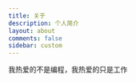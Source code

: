 ```yaml
---
title: 关于
description: 个人简介
layout: about
comments: false
sidebar: custom
---
```

 我热爱的不是编程，我热爱的只是工作